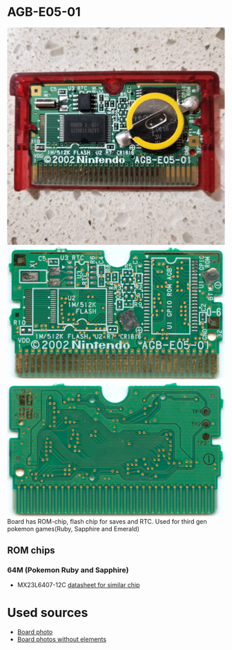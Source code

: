 # AGB-E05-01

![board photo](./images/agb-e05-01_photo.jpg)
![board photo without elements](./images/agb-e05-01_photo_wo_elements_1.jpg)
![board photo without elements](./images/agb-e05-01_photo_wo_elements_2.jpg)
Board has ROM-chip, flash chip for saves and RTC. Used for third gen pokemon games(Ruby, Sapphire and Emerald) 

## ROM chips

### 64M (Pokemon Ruby and Sapphire)

- MX23L6407-12C [datasheet for similar chip](./datasheets/MX23L6410_MacronixInternational.pdf)

# Used sources

 - [Board photo](https://www.reddit.com/r/Gameboy/comments/kqqv8y/so_ive_got_this_pokemon_ruby_cartridge_when_i/)
 - [Board photos without elements](https://archive.org/details/agb-e-05-01/000_thumbnail_back.jpg)